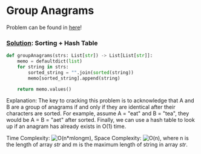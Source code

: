 # Group Anagrams

Problem can be found in [here](https://leetcode.com/problems/group-anagrams/)!

### [Solution](/Hash%20Table/49-GroupAnagrams/solution.py): Sorting + Hash Table

```python
def groupAnagrams(strs: List[str]) -> List[List[str]]:
    memo = defaultdict(list)
    for string in strs:
        sorted_string = "".join(sorted(string))
        memo[sorted_string].append(string)

    return memo.values()
```

Explanation: The key to cracking this problem is to acknowledge that A and B are a group of anagrams if and only if they are identical after their characters are sorted. For example, assume A = "eat" and B = "tea", they would be A = B = "aet" after sorted. Finally, we can use a hash table to look up if an anagram has already exists in O(1) time.

Time Complexity: ![O(n*mlongm)](<https://latex.codecogs.com/svg.image?\inline&space;O(n\cdot&space;mlogm)>), Space Complexity: ![O(n)](<https://latex.codecogs.com/svg.image?\inline&space;O(n)>), where n is the length of array $str$ and m is the maximum length of string in array $str$.
